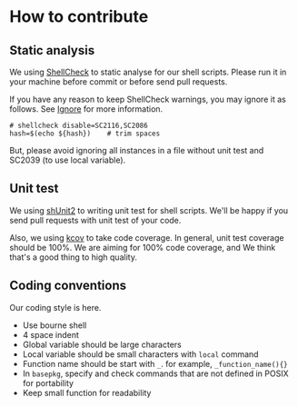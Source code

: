 # How to contribute

## Static analysis

We using [ShellCheck](https://github.com/koalaman/shellcheck) to static analyse for our shell scripts. Please run it in your machine before commit or before send pull requests.

If you have any reason to keep ShellCheck warnings, you may ignore it as follows. See [Ignore](https://github.com/koalaman/shellcheck/wiki/Ignore) for more information.

```
# shellcheck disable=SC2116,SC2086
hash=$(echo ${hash})    # trim spaces
```

But, please avoid ignoring all instances in a file without unit test and SC2039 (to use local variable).

## Unit test

We using [shUnit2](https://github.com/kward/shunit2) to writing unit test for shell scripts. We'll be happy if you send pull requests with unit test of your code.

Also, we using [kcov](https://github.com/SimonKagstrom/kcov) to take code coverage. In general, unit test coverage should be 100%. We are aiming for 100% code coverage, and We think that's a good thing to high quality.

## Coding conventions

Our coding style is here.

- Use bourne shell
- 4 space indent
- Global variable should be large characters
- Local variable should be small characters with `local` command
- Function name should be start with `_`. for example, `_function_name(){}`
- In `basepkg`, specify and check commands that are not defined in POSIX for portability
- Keep small function for readability
